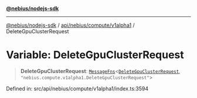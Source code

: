 [**@nebius/nodejs-sdk**](../../../../../README.md)

***

[@nebius/nodejs-sdk](../../../../../README.md) / [api/nebius/compute/v1alpha1](../README.md) / DeleteGpuClusterRequest

# Variable: DeleteGpuClusterRequest

> **DeleteGpuClusterRequest**: [`MessageFns`](../../../../../runtime/protos/core/interfaces/MessageFns.md)\<[`DeleteGpuClusterRequest`](../interfaces/DeleteGpuClusterRequest.md), `"nebius.compute.v1alpha1.DeleteGpuClusterRequest"`\>

Defined in: src/api/nebius/compute/v1alpha1/index.ts:3594
